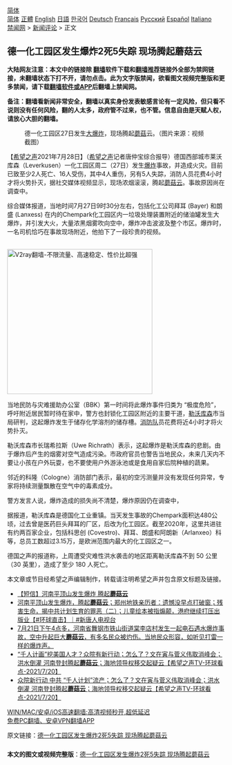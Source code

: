  <!-- 面包屑导航 --> <div class="breadcrumb"><!-- GTranslate: https://gtranslate.io/ -->  <div class="switcher notranslate">  <div class="selected">  <a href="#" onclick="return false;"> 简体</a>  </div>  <div class="option">  <a href="https://www.bannedbook.org" onclick="doGTranslate('zh-CN|zh-CN');jQuery('div.switcher div.selected a').html(jQuery(this).html());return false;" title="简体中文" class="nturl selected"> 简体</a>  <a href="https://www.bannedbook.org/zh-tw/" onclick="doGTranslate('zh-CN|zh-TW');jQuery('div.switcher div.selected a').html(jQuery(this).html());return false;" title="繁體中文" class="nturl"> 正體</a>  <a href="https://www.bannedbook.org/en/" onclick="doGTranslate('zh-CN|en');jQuery('div.switcher div.selected a').html(jQuery(this).html());return false;" title="English" class="nturl"> English</a>  <a href="https://www.bannedbook.org/ja/" onclick="doGTranslate('zh-CN|ja');jQuery('div.switcher div.selected a').html(jQuery(this).html());return false;" title="日本語" class="nturl"> 日語</a>  <a href="https://www.bannedbook.org/ko/" onclick="doGTranslate('zh-CN|ko');jQuery('div.switcher div.selected a').html(jQuery(this).html());return false;" title="한국어" class="nturl"> 한국어</a>  <a href="https://www.bannedbook.org/de/" onclick="doGTranslate('zh-CN|de');jQuery('div.switcher div.selected a').html(jQuery(this).html());return false;" title="Deutsch" class="nturl"> Deutsch</a>  <a href="https://www.bannedbook.org/fr/" onclick="doGTranslate('zh-CN|fr');jQuery('div.switcher div.selected a').html(jQuery(this).html());return false;" title="Français" class="nturl"> Français</a>  <a href="https://www.bannedbook.org/ru/" onclick="doGTranslate('zh-CN|ru');jQuery('div.switcher div.selected a').html(jQuery(this).html());return false;" title="Русский" class="nturl"> Русский</a>  <a href="https://www.bannedbook.org/es/" onclick="doGTranslate('zh-CN|es');jQuery('div.switcher div.selected a').html(jQuery(this).html());return false;" title="Español" class="nturl"> Español</a>  <a href="https://www.bannedbook.org/it/" onclick="doGTranslate('zh-CN|it');jQuery('div.switcher div.selected a').html(jQuery(this).html());return false;" title="Italiano" class="nturl"> Italiano</a>  </div>  </div>      <div class='breadcrumb-sub'><!-- Breadcrumb NavXT 6.3.0 --> <a href="https://www.bannedbook.org/" class="home">禁闻网</a> &gt; <a href="https://www.bannedbook.org/bnews/comments/" class="category">新闻评论</a> &gt; 正文</div></div><h2>德一化工园区发生爆炸2死5失踪 现场腾起蘑菇云</h2> <p class="notice"><b>大陆网友注意：本文中的链接除 <a href="https://github.com/bannedbook/fanqiang" >翻墙</a>软件下载和<a href="https://github.com/killgcd/justmysocks/blob/master/README.md">翻墙推荐</a>链接外全部为禁网链接，未翻墙状态下打不开，请勿点击。此为文字版禁闻，欲看图文视频完整版和更多禁闻，请下载<a href="https://github.com/bannedbook/fanqiang">翻墙软件或APP</a>后翻墙上禁闻网。</p><p>备注：翻墙看新闻非常安全，翻墙以真实身份发表敏感言论有一定风险，但只看不说则没有任何风险，翻的人太多，政府管不过来，也不管。信息自由是天赋人权，请放心大胆的翻墙。</b></p>  <div class="entry"> <figure><figcaption>德一化工园区27日发生<a href="https://www.bannedbook.org/bnews/tag/%e5%a4%a7%e7%88%86%e7%82%b8/" class="st_tag internal_tag" rel="tag" title="标签 大爆炸 下的日志">大爆炸</a>，现场腾起<a href="https://www.bannedbook.org/bnews/tag/%E8%98%91%E8%8F%87/" class="st_tag internal_tag" rel="tag" title="标签 蘑菇 下的日志">蘑菇</a>云。（图片来源：视频截图）</figcaption></figure> <p>【<span class='wp_keywordlink_affiliate'><a href="https://www.soundofhope.org" title="希望之声" target="_blank">希望之声</a></span>2021年7月28日】（<a href="https://www.bannedbook.org/bnews/tag/%e5%b8%8c%e6%9c%9b%e4%b9%8b%e5%a3%b0/" class="st_tag internal_tag" rel="tag" title="标签 希望之声 下的日志">希望之声</a>记者唐仲宝综合报导）德国西部城市莱沃库森（Leverkusen）一化工园区周二（27日）发生<a href="https://www.bannedbook.org/bnews/tag/%e7%88%86%e7%82%b8/" class="st_tag internal_tag" rel="tag" title="标签 爆炸 下的日志">爆炸</a>事故，并造成火灾。目前已致至少2人死亡、16人受伤，其中4人重伤，另有5人失踪，消防人员花费4小时才将火势扑灭，据社交媒体视频显示，现场浓烟滚滚，腾起<a href="https://www.bannedbook.org/bnews/tag/%E8%98%91%E8%8F%87%E4%BA%91/" class="st_tag internal_tag" rel="tag" title="标签 蘑菇云 下的日志">蘑菇云</a>。事故原因尚在调查中。</p> <p>综合媒体报道，当地时间7月27日9时30分左右，包括化工公司拜耳 (Bayer) 和朗盛 (Lanxess) 在内的Chempark化工园区内一垃圾处理装置附近的储油罐发生大爆炸，并引发大火，大量浓黑烟雾吹向空中，爆炸冲击波波及整个市区。爆炸时，一名司机恰巧在事故现场附近，他拍下了一段珍贵的视频。</p> <p><br/><a href="https://github.com/bannedbook/fanqiang/wiki/V2ray%E6%9C%BA%E5%9C%BA"><img src="https://raw.githubusercontent.com/bannedbook/fanqiang/master/v2ss/images/v2free.jpg" width="336" alt="V2ray翻墙-不限流量、高速稳定、性价比超强"></a><br/></p>  <p>当地民防与灾难援助办公室（BBK）第一时间将此爆炸事件归类为 “极度危险”，呼吁附近居民暂时待在家中，警方也封锁化工园区附近的主要干道，<a href="https://www.bannedbook.org/bnews/tag/%E5%8B%92%E6%B2%83%E5%BA%93%E6%A3%AE/" class="st_tag internal_tag" rel="tag" title="标签 勒沃库森 下的日志">勒沃库森</a>市当局研判，这起爆炸发生于储存化学溶剂的储存槽。<a href="https://www.bannedbook.org/bnews/tag/%E6%B6%88%E9%98%B2%E9%98%9F/" class="st_tag internal_tag" rel="tag" title="标签 消防队 下的日志">消防队</a>员花费将近4小时才将火势扑灭。</p> <p>勒沃库森市长瑞希拉斯（Uwe Richrath）表示，这起爆炸是勒沃库森的悲剧。由于爆炸后产生的烟雾对空气造成污染。市政府官员也警告当地民众，未来几天内不要让小孩在户外玩耍，也不要使用户外游泳池或是食用自家后院种植的蔬果。</p> <p>邻近的科隆（Cologne）消防部门表示，最初的空污测量并没有发现任何异常，专家将持续测量飘散在空气中的毒素成分。</p>  <p>警方发言人说，爆炸造成的损失尚不清楚，爆炸原因仍在调查中，</p> <p>据报道，勒沃库森是德国化工业重镇。当天发生事故的Chempark面积达480公顷，过去曾是医药巨头拜耳的厂区，后改为化工园区。截至2020年，这里共进驻有约两百家企业，包括科思创 (Covestro)、拜耳、朗盛和阿朗新（Arlanxeo）科等，总员工数超过3.15万，是欧洲范围内最大的化工园区之一。</p> <p>德国之声的报道称，上周遭受灾难性洪水袭击的地区距离勒沃库森不到 50 公里（30 英里），造成了至少 180 人死亡。</p>  <p>本文章或节目经希望之声编辑制作，转载请注明希望之声并包含原文标题及链接。 </p> <ul class='op-related-articles' title='相关阅读'> <li><a href='https://www.bannedbook.org/bnews/bannedvideo/20210723/1592349.html' target='_blank'>【短信】河南平顶山发生爆炸 腾起<b>蘑菇云</b></a></li> <li><a href='https://www.bannedbook.org/bnews/bannedvideo/20210722/1592302.html' target='_blank'>河南平顶山发生爆炸，腾起<b>蘑菇云</b>；郑州地铁亲历者：遗憾没早点打破窗；残害生命，揭中共计划生育的罪恶（二）；儿童绘本被指煽颠，港府继续打压出版业【#环球直击】｜#新唐人电视台</a></li> <li><a href='https://www.bannedbook.org/bnews/bannedvideo/20210722/1591972.html' target='_blank'>7月21日下午4点多，河南省舞钢市铁山街道棠李店村发生一起电石遇水爆炸事故，空中升起巨大<b>蘑菇云</b>，有多名民众被灼伤。当地民众形容，如听见打雷一样的爆炸声。</a></li> <li><a href='https://www.bannedbook.org/bnews/comments/20210721/1591060.html' target='_blank'>“千人计画”挖美国人才？众院有新行动；怎么了？文在寅与菅义伟取消峰会；洪水倒灌 河南登封腾起<b>蘑菇云</b>；海地领导权移交起疑云【希望之声TV-环球看点-2021/7/20】</a></li> <li><a href='https://www.bannedbook.org/bnews/comments/20210721/1590921.html' target='_blank'>众院新行动 中共 “千人计划”流产；怎么了？文在寅与菅义伟取消峰会；洪水倒灌 河南登封腾起<b>蘑菇云</b>；海地领导权移交起疑云【希望之声TV-环球看点-2021/7/20】</a></li> </ul> <p class="texttj"> <a href="https://github.com/bannedbook/fanqiang/wiki/V2ray%E6%9C%BA%E5%9C%BA" target="_blank">WIN/MAC/安卓/iOS高速翻墙:高清视频秒开,超低延迟</a><br/> <a href="https://github.com/bannedbook/fanqiang/wiki/%E7%A6%81%E9%97%BB%E7%BD%91%E5%AE%89%E5%8D%93%E7%BF%BB%E5%A2%99%E6%96%B0%E9%97%BBAPP" target="_blank">免费PC翻墙、安卓VPN翻墙APP</a></p><p>原文链接：<a class="src_link"  href="https://www.soundofhope.org/post/529940" target="_blank">德一化工园区发生爆炸2死5失踪 现场腾起蘑菇云</a></p> <a name='sharetosocial'></a>  <div style="margin-bottom:5px;padding-bottom:5px;clear:both"> <div id="archive-pix-1" class="banner-ads"> <!-- AuctionX Display platform tag START --> <div id="26318x728x90x621x_ADSLOT2" clicktrack="%%CLICK_URL_ESC%%"></div> <!-- AuctionX Display platform tag END --> </div> <div id="archive-pix-2" class="banner-ads"> <!-- AuctionX Display platform tag START --> <div id="26315x300x250x621x_ADSLOT2" clicktrack="%%CLICK_URL_ESC%%"></div> <!-- AuctionX Display platform tag END --> </div> </div>  <div id="archive-pix-1" class="banner-ads"> <!-- AuctionX Display platform tag START --> <div id="26318x728x90x621x_ADSLOT3" clicktrack="%%CLICK_URL_ESC%%"></div> <!-- AuctionX Display platform tag END --> </div> <div><b>本文的图文或视频完整版</b>：<a href='https://www.bannedbook.org/bnews/comments/20210728/1595750.html'>德一化工园区发生爆炸2死5失踪 现场腾起蘑菇云</a></div>  </div><!--END ENTRY--> 